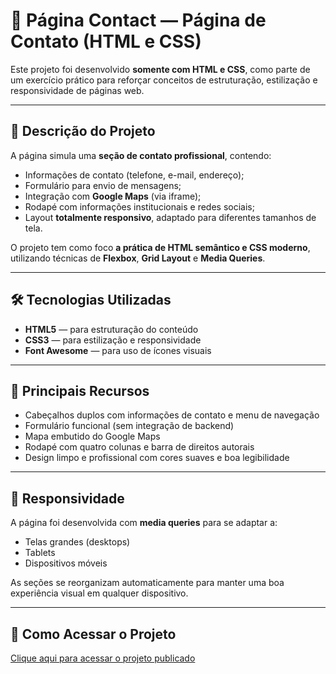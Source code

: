 # 🧩 Página Contact — Página de Contato (HTML e CSS)

Este projeto foi desenvolvido **somente com HTML e CSS**, como parte de um exercício prático para reforçar conceitos de estruturação, estilização e responsividade de páginas web.

---

## 📖 Descrição do Projeto

A página simula uma **seção de contato profissional**, contendo:

- Informações de contato (telefone, e-mail, endereço);
- Formulário para envio de mensagens;
- Integração com **Google Maps** (via iframe);
- Rodapé com informações institucionais e redes sociais;
- Layout **totalmente responsivo**, adaptado para diferentes tamanhos de tela.

O projeto tem como foco **a prática de HTML semântico e CSS moderno**, utilizando técnicas de **Flexbox**, **Grid Layout** e **Media Queries**.

---

## 🛠️ Tecnologias Utilizadas

- **HTML5** — para estruturação do conteúdo  
- **CSS3** — para estilização e responsividade  
- **Font Awesome** — para uso de ícones visuais

---

## 🎨 Principais Recursos

- Cabeçalhos duplos com informações de contato e menu de navegação  
- Formulário funcional (sem integração de backend)  
- Mapa embutido do Google Maps  
- Rodapé com quatro colunas e barra de direitos autorais  
- Design limpo e profissional com cores suaves e boa legibilidade  

---

## 📱 Responsividade

A página foi desenvolvida com **media queries** para se adaptar a:

- Telas grandes (desktops)
- Tablets
- Dispositivos móveis

As seções se reorganizam automaticamente para manter uma boa experiência visual em qualquer dispositivo.

---

## 🚀 Como Acessar o Projeto

[Clique aqui para acessar o projeto publicado]()

<!-- Falta colocar link do site -->
